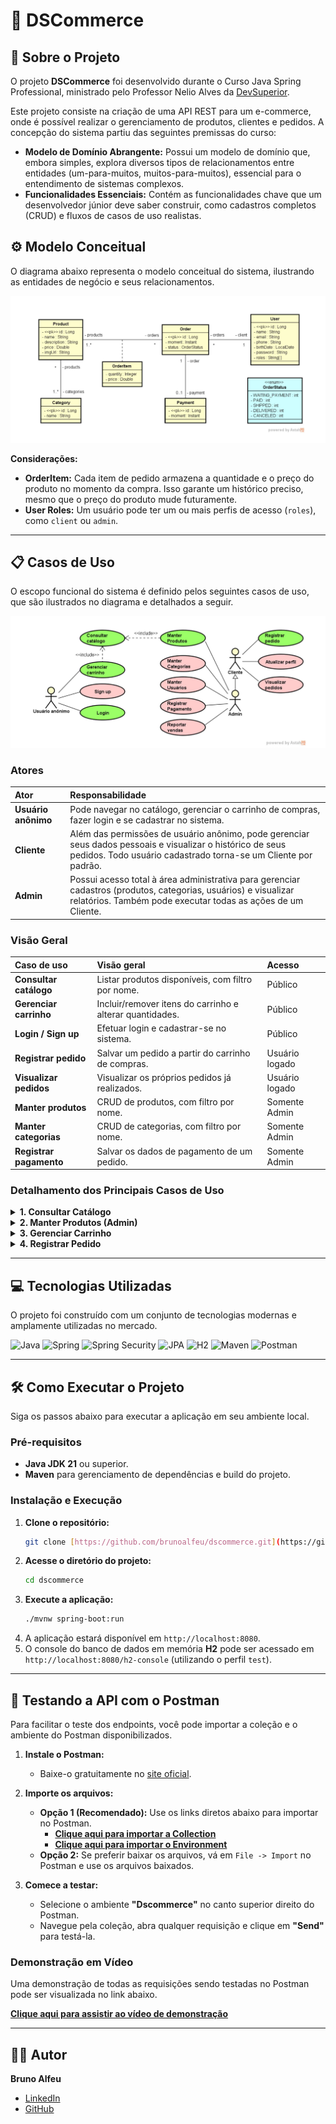 # 🚀 DSCommerce

## 📝 Sobre o Projeto

O projeto **DSCommerce** foi desenvolvido durante o Curso Java Spring Professional, ministrado pelo Professor Nelio Alves da [DevSuperior](https://devsuperior.com.br).

Este projeto consiste na criação de uma API REST para um e-commerce, onde é possível realizar o gerenciamento de produtos, clientes e pedidos. A concepção do sistema partiu das seguintes premissas do curso:

* **Modelo de Domínio Abrangente:** Possui um modelo de domínio que, embora simples, explora diversos tipos de relacionamentos entre entidades (um-para-muitos, muitos-para-muitos), essencial para o entendimento de sistemas complexos.
* **Funcionalidades Essenciais:** Contém as funcionalidades chave que um desenvolvedor júnior deve saber construir, como cadastros completos (CRUD) e fluxos de casos de uso realistas.

## ⚙️ Modelo Conceitual

O diagrama abaixo representa o modelo conceitual do sistema, ilustrando as entidades de negócio e seus relacionamentos.

![Modelo Conceitual](https://raw.githubusercontent.com/brunoalfeu/dscommerce/main/docs/modelagem-conceitual.png)

**Considerações:**
* **OrderItem:** Cada item de pedido armazena a quantidade e o preço do produto no momento da compra. Isso garante um histórico preciso, mesmo que o preço do produto mude futuramente.
* **User Roles:** Um usuário pode ter um ou mais perfis de acesso (`roles`), como `client` ou `admin`.

---

## 📋 Casos de Uso

O escopo funcional do sistema é definido pelos seguintes casos de uso, que são ilustrados no diagrama e detalhados a seguir.

![Diagrama de Casos de Uso](https://raw.githubusercontent.com/brunoalfeu/dscommerce/main/docs/casos-de-uso.png)

### Atores

| Ator                 | Responsabilidade                                                                                                                                                                 |
| :------------------- | :------------------------------------------------------------------------------------------------------------------------------------------------------------------------------- |
| **Usuário anônimo** | Pode navegar no catálogo, gerenciar o carrinho de compras, fazer login e se cadastrar no sistema.                                                                                  |
| **Cliente** | Além das permissões de usuário anônimo, pode gerenciar seus dados pessoais e visualizar o histórico de seus pedidos. Todo usuário cadastrado torna-se um Cliente por padrão.        |
| **Admin** | Possui acesso total à área administrativa para gerenciar cadastros (produtos, categorias, usuários) e visualizar relatórios. Também pode executar todas as ações de um Cliente. |

### Visão Geral

| Caso de uso             | Visão geral                                            | Acesso        |
| :---------------------- | :----------------------------------------------------- | :------------ |
| **Consultar catálogo** | Listar produtos disponíveis, com filtro por nome.      | Público       |
| **Gerenciar carrinho** | Incluir/remover itens do carrinho e alterar quantidades. | Público       |
| **Login / Sign up** | Efetuar login e cadastrar-se no sistema.               | Público       |
| **Registrar pedido** | Salvar um pedido a partir do carrinho de compras.      | Usuário logado |
| **Visualizar pedidos** | Visualizar os próprios pedidos já realizados.          | Usuário logado |
| **Manter produtos** | CRUD de produtos, com filtro por nome.                 | Somente Admin |
| **Manter categorias** | CRUD de categorias, com filtro por nome.               | Somente Admin |
| **Registrar pagamento** | Salvar os dados de pagamento de um pedido.             | Somente Admin |


### Detalhamento dos Principais Casos de Uso

<details>
<summary><strong>1. Consultar Catálogo</strong></summary>

* **Atores:** Usuário anônimo, Cliente, Admin.
* **Visão geral:** Listar produtos disponíveis, podendo filtrar pelo nome.
* **Cenário principal:**
    1.  O sistema exibe uma listagem paginada de produtos (nome, imagem, preço), ordenados por nome.
    2.  Opcionalmente, o usuário informa parte de um nome para filtrar a busca.
    3.  O sistema atualiza a listagem com base no filtro.

</details>

<details>
<summary><strong>2. Manter Produtos (Admin)</strong></summary>

* **Atores:** Admin.
* **Precondições:** Usuário logado.
* **Visão geral:** Gerenciamento completo (CRUD) de produtos.
* **Cenário principal:**
    * **Inserir:** O admin informa nome, preço, descrição, URL da imagem e categorias para cadastrar um novo produto.
    * **Atualizar:** O admin seleciona um produto, edita seus dados e salva as alterações.
    * **Deletar:** O admin seleciona um produto para removê-lo do sistema.
* **Exceções:** O sistema valida os dados (nome entre 3 e 80 caracteres, preço positivo, etc.) e trata erros como ID não encontrado ou violação de integridade referencial.

</details>

<details>
<summary><strong>3. Gerenciar Carrinho</strong></summary>

* **Atores:** Usuário anônimo.
* **Visão geral:** Incluir e remover itens do carrinho, bem como alterar suas quantidades.
* **Cenário principal:**
    1.  O usuário seleciona um produto do catálogo.
    2.  O sistema exibe os detalhes do produto.
    3.  O usuário adiciona o produto ao carrinho.
    4.  O sistema exibe os dados atualizados do carrinho (lista de itens e valor total).
    5.  Opcionalmente, o usuário pode incrementar ou decrementar a quantidade de um item.

</details>

<details>
<summary><strong>4. Registrar Pedido</strong></summary>

* **Atores:** Cliente.
* **Precondições:** Usuário logado e carrinho de compras não vazio.
* **Pós-condições:** O carrinho de compras fica vazio.
* **Visão geral:** Salva um novo pedido no sistema com base nos itens do carrinho.
* **Cenário principal:**
    1.  O cliente finaliza a compra a partir do carrinho.
    2.  O sistema salva o pedido, associa ao cliente, limpa o carrinho e informa o ID do novo pedido.

</details>

---

## 💻 Tecnologias Utilizadas

O projeto foi construído com um conjunto de tecnologias modernas e amplamente utilizadas no mercado.

![Java](https://img.shields.io/badge/Java-21-blue?style=for-the-badge&logo=openjdk)
![Spring](https://img.shields.io/badge/Spring_Boot-3.5.4-green?style=for-the-badge&logo=spring)
![Spring Security](https://img.shields.io/badge/Spring_Security-OAuth2-blueviolet?style=for-the-badge&logo=spring-security)
![JPA](https://img.shields.io/badge/JPA-Hibernate-orange?style=for-the-badge&logo=hibernate)
![H2](https://img.shields.io/badge/H2_Database-red?style=for-the-badge&logo=h2)
![Maven](https://img.shields.io/badge/Apache_Maven-gray?style=for-the-badge&logo=apache-maven)
![Postman](https://img.shields.io/badge/Postman-FF6C37?style=for-the-badge&logo=postman)

---

## 🛠️ Como Executar o Projeto

Siga os passos abaixo para executar a aplicação em seu ambiente local.

### Pré-requisitos
* **Java JDK 21** ou superior.
* **Maven** para gerenciamento de dependências e build do projeto.

### Instalação e Execução
1.  **Clone o repositório:**
    ```bash
    git clone [https://github.com/brunoalfeu/dscommerce.git](https://github.com/brunoalfeu/dscommerce.git)
    ```
2.  **Acesse o diretório do projeto:**
    ```bash
    cd dscommerce
    ```
3.  **Execute a aplicação:**
    ```bash
    ./mvnw spring-boot:run
    ```
4.  A aplicação estará disponível em `http://localhost:8080`.
5.  O console do banco de dados em memória **H2** pode ser acessado em `http://localhost:8080/h2-console` (utilizando o perfil `test`).

---

## 🧪 Testando a API com o Postman
Para facilitar o teste dos endpoints, você pode importar a coleção e o ambiente do Postman disponibilizados.

1.  **Instale o Postman:**
    * Baixe-o gratuitamente no [site oficial](https://www.postman.com/downloads/).

2.  **Importe os arquivos:**
    * **Opção 1 (Recomendado):** Use os links diretos abaixo para importar no Postman.
        * **[Clique aqui para importar a Collection](https://brunoalfeu.postman.co/workspace/projetos~018ecba4-a028-490b-a7e6-66d5241d34fb/collection/44931028-1d77590e-3af1-4e3b-902f-cad9b05b0fdf?action=share&source=copy-link&creator=44931028)**
        * **[Clique aqui para importar o Environment](https://brunoalfeu.postman.co/workspace/projetos~018ecba4-a028-490b-a7e6-66d5241d34fb/environment/44931028-461065cc-f467-42af-a57e-b562776d8a75?action=share&creator=44931028&active-environment=44931028-461065cc-f467-42af-a57e-b562776d8a75)**
    * **Opção 2:** Se preferir baixar os arquivos, vá em `File -> Import` no Postman e use os arquivos baixados.

3.  **Comece a testar:**
    * Selecione o ambiente **"Dscommerce"** no canto superior direito do Postman.
    * Navegue pela coleção, abra qualquer requisição e clique em **"Send"** para testá-la.

### Demonstração em Vídeo

Uma demonstração de todas as requisições sendo testadas no Postman pode ser visualizada no link abaixo.

**[Clique aqui para assistir ao vídeo de demonstração](https://youtu.be/rZ_2x1Cy3AE)**

---

## 👨‍💻 Autor

**Bruno Alfeu**

* [LinkedIn](https://www.linkedin.com/in/bruno-alfeu-dev/)
* [GitHub](https://github.com/brunoalfeu)
